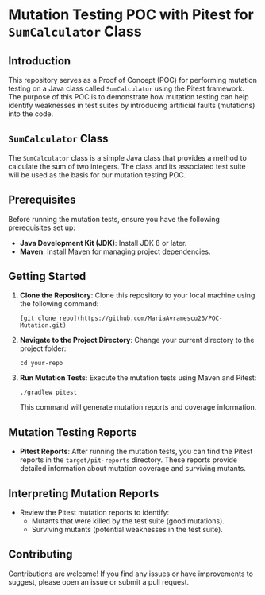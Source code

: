 # Mutation Testing POC with Pitest for `SumCalculator` Class

## Introduction

This repository serves as a Proof of Concept (POC) for performing mutation testing on a Java class called `SumCalculator` using the Pitest framework. The purpose of this POC is to demonstrate how mutation testing can help identify weaknesses in test suites by introducing artificial faults (mutations) into the code.

## `SumCalculator` Class

The `SumCalculator` class is a simple Java class that provides a method to calculate the sum of two integers. The class and its associated test suite will be used as the basis for our mutation testing POC.

## Prerequisites

Before running the mutation tests, ensure you have the following prerequisites set up:

- **Java Development Kit (JDK)**: Install JDK 8 or later.
- **Maven**: Install Maven for managing project dependencies.

## Getting Started

1. **Clone the Repository**: Clone this repository to your local machine using the following command:

   ```shell
   [git clone repo](https://github.com/MariaAvramescu26/POC-Mutation.git)
   ```

2. **Navigate to the Project Directory**: Change your current directory to the project folder:

   ```shell
   cd your-repo
   ```

3. **Run Mutation Tests**: Execute the mutation tests using Maven and Pitest:

   ```shell
   ./gradlew pitest
   ```

   This command will generate mutation reports and coverage information.

## Mutation Testing Reports

- **Pitest Reports**: After running the mutation tests, you can find the Pitest reports in the `target/pit-reports` directory. These reports provide detailed information about mutation coverage and surviving mutants.

## Interpreting Mutation Reports

- Review the Pitest mutation reports to identify:
  - Mutants that were killed by the test suite (good mutations).
  - Surviving mutants (potential weaknesses in the test suite).

## Contributing

Contributions are welcome! If you find any issues or have improvements to suggest, please open an issue or submit a pull request.
